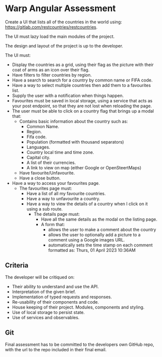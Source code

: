# Warp Angular Assessment

Create a UI that lists all of the countries in the world using: https://gitlab.com/restcountries/restcountries.

The UI must lazy load the main modules of the project. 

The design and layout of the project is up to the developer.
	
	
The UI must:

* Display the countries as a grid, using their flag as the picture with their coat of arms as an icon over their flag.
* Have filters to filter countries by region.
* Have a search to search for a country by common name or FIFA code.
* Have a way to select multiple countries then add them to a favourites list.
* Supply the user with a notification when things happen.	
* Favourites must be saved in local storage, using a service that acts as your post endpoint, so that they are not lost when reloading the page.
* The user must be able to click on a country flag that brings up a modal that:
  * Contains basic information about the country such as:
    * Common Name.
    * Region.
    * Fifa code.
    * Population (formatted with thousand separators)
    * Languages.
    * Country local time and time zone.
    * Capital city.
    * A list of their currencies.
    * A link to view on map (either Google or OpenSteertMaps)   
  * Have favourite/Unfavourite.
  * Have a close button.
* Have a way to access your favourites page.
  * The favourites page must:
    * Have a list of all my favourite countries.
    * Have a way to unfavourite a country.
    * Have a way to view the details of a country when I click on it using a sub route.
      * The details page must:
        * Have all the same details as the modal on the listing page.
        * A form that:
          * allows the user to make a comment about the country
          * allows the user to optionally add a picture to a comment using a Google images URL.
          * automatically sets the time stamp on each comment formatted as: Thurs, 01 April 2023 10:36AM	
        
## Criteria

The developer will be critiqued on:

* Their ability to understand and use the API.
* Interpretation of the given brief.
* Implementation of typed requests and responses.
* Re-usability of their components and code.
* House keeping of their project. Modules, components and styling.
* Use of local storage to persist state.
* Use of services and observables.

## Git
		
Final assessment has to be committed to the developers own GitHub repo, with the url to the repo included in their final email.
